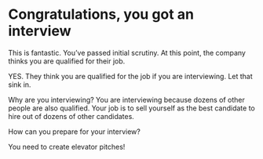 # Congratulations, you got an interview

This is fantastic. You’ve passed initial scrutiny. At this point, the company thinks you are qualified for their job. 

YES. They think you are qualified for the job if you are interviewing. Let that sink in.

Why are you interviewing? You are interviewing because dozens of other people are also qualified. Your job is to sell yourself as the best candidate to hire out of dozens of other candidates.

How can you prepare for your interview?

You need to create elevator pitches!